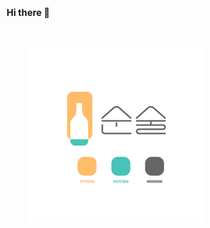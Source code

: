 ## Hi there 👋

<br />
<br />
<p align="middle">
  <img src="https://github.com/Soon-sul/.github/blob/main/logocolor_hash.jpg?raw=true" style="width: 80%" />
</p>
<br />
<br />
